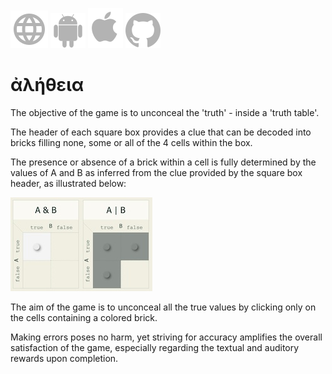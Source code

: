 [![WWW](assets/svg/internet-svgrepo-com.svg)](https://aletheia.cthiebaud.com/) 
[![Android App Store](assets/svg/android-svgrepo-com.svg)](https://play.google.com/apps/testing/com.cthiebaud.aletheia.twa)
[![Apple App Store](assets/svg/Apple_logo_grey.svg)](https://apps.apple.com/us/app/aletheia-by-%C3%A6quologica/id6476017817)
[![Github](assets/svg/github.svg)](https://github.com/cthiebaud/truth)

# ἀλήθεια

The objective of the game is to unconceal the 'truth' - inside a 'truth table'.

The header of each square box provides a clue that can be decoded into bricks filling none, some or all of the 4 cells within the box.

The presence or absence of a brick within a cell is fully determined by the values of A and B as inferred from the clue provided by the square box header, as illustrated below: 

![example](/HOWTO-example.jpg)

The aim of the game is to unconceal all the true values ​​by clicking only on the cells containing a colored brick.

Making errors poses no harm, yet striving for accuracy amplifies the overall satisfaction of the game, especially regarding the textual and auditory rewards upon completion.


